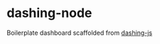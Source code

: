 dashing-node
=======

Boilerplate dashboard scaffolded from [dashing-js](https://github.com/fabiocaseri/dashing-js)
